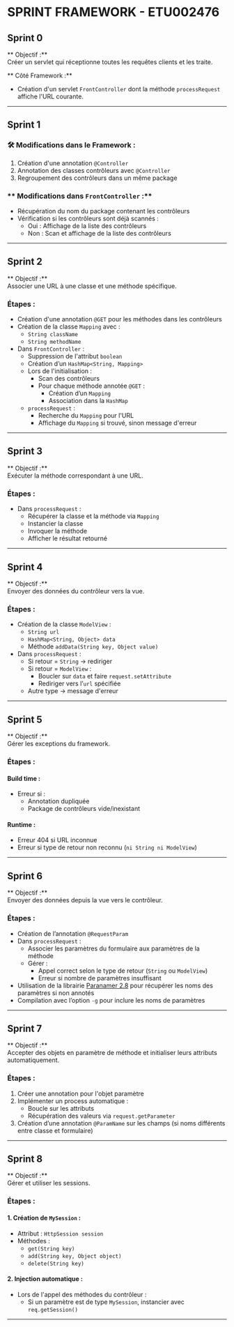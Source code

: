# **SPRINT FRAMEWORK - ETU002476**

## Sprint 0

** Objectif :**  
Créer un servlet qui réceptionne toutes les requêtes clients et les traite.

** Côté Framework :**
- Création d'un servlet `FrontController` dont la méthode `processRequest` affiche l'URL courante.

---

##  Sprint 1

### **🛠 Modifications dans le Framework :**
1. Création d'une annotation `@Controller`
2. Annotation des classes contrôleurs avec `@Controller`
3. Regroupement des contrôleurs dans un même package

### ** Modifications dans `FrontController` :**
- Récupération du nom du package contenant les contrôleurs
- Vérification si les contrôleurs sont déjà scannés :
  -  Oui : Affichage de la liste des contrôleurs
  -  Non : Scan et affichage de la liste des contrôleurs

---

##  Sprint 2

** Objectif :**  
Associer une URL à une classe et une méthode spécifique.

### **Étapes :**
- Création d'une annotation `@GET` pour les méthodes dans les contrôleurs
- Création de la classe `Mapping` avec :
  - `String className`
  - `String methodName`
- Dans `FrontController` :
  - Suppression de l'attribut `boolean`
  - Création d’un `HashMap<String, Mapping>`
  - Lors de l'initialisation :
    - Scan des contrôleurs
    - Pour chaque méthode annotée `@GET` :
      - Création d’un `Mapping`
      - Association dans la `HashMap`
  - `processRequest` :
    - Recherche du `Mapping` pour l'URL
    - Affichage du `Mapping` si trouvé, sinon message d'erreur

---

##  Sprint 3

** Objectif :**  
Exécuter la méthode correspondant à une URL.

### **Étapes :**
- Dans `processRequest` :
  - Récupérer la classe et la méthode via `Mapping`
  - Instancier la classe
  - Invoquer la méthode
  - Afficher le résultat retourné

---

##  Sprint 4

** Objectif :**  
Envoyer des données du contrôleur vers la vue.

### **Étapes :**
- Création de la classe `ModelView` :
  - `String url`
  - `HashMap<String, Object> data`
  - Méthode `addData(String key, Object value)`
- Dans `processRequest` :
  - Si retour = `String` → rediriger
  - Si retour = `ModelView` :
    - Boucler sur `data` et faire `request.setAttribute`
    - Rediriger vers l’`url` spécifiée
  - Autre type → message d'erreur

---

## Sprint 5

** Objectif :**  
Gérer les exceptions du framework.

### **Étapes :**

####  Build time :
- Erreur si :
  - Annotation dupliquée
  - Package de contrôleurs vide/inexistant

####  Runtime :
- Erreur 404 si URL inconnue
- Erreur si type de retour non reconnu (`ni String ni ModelView`)

---

##  Sprint 6

** Objectif :**  
Envoyer des données depuis la vue vers le contrôleur.

### **Étapes :**
- Création de l’annotation `@RequestParam`
- Dans `processRequest` :
  - Associer les paramètres du formulaire aux paramètres de la méthode
  - Gérer :
    - Appel correct selon le type de retour (`String` ou `ModelView`)
    - Erreur si nombre de paramètres insuffisant
- Utilisation de la librairie [Paranamer 2.8](https://mvnrepository.com/artifact/com.thoughtworks.paranamer/paranamer/2.8) pour récupérer les noms des paramètres si non annotés
- Compilation avec l’option `-g` pour inclure les noms de paramètres

---

##  Sprint 7

** Objectif :**  
Accepter des objets en paramètre de méthode et initialiser leurs attributs automatiquement.

### **Étapes :**
1. Créer une annotation pour l'objet paramètre
2. Implémenter un process automatique :
   - Boucle sur les attributs
   - Récupération des valeurs via `request.getParameter`
3. Création d’une annotation `@ParamName` sur les champs (si noms différents entre classe et formulaire)

---

##  Sprint 8

** Objectif :**  
Gérer et utiliser les sessions.

### **Étapes :**

#### 1. Création de `MySession` :
- Attribut : `HttpSession session`
- Méthodes :
  - `get(String key)`
  - `add(String key, Object object)`
  - `delete(String key)`

#### 2. Injection automatique :
- Lors de l'appel des méthodes du contrôleur :
  - Si un paramètre est de type `MySession`, instancier avec `req.getSession()`

---
